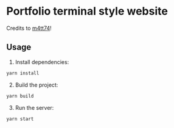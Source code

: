 # Portfolio terminal style website

Credits to [m4tt74](https://github.com/m4tt72/terminal)!

## Usage

1. Install dependencies:

```bash
yarn install
```

2. Build the project:

```bash
yarn build
```

3. Run the server:

```bash
yarn start
```
